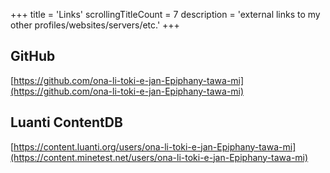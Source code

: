 +++
title               = 'Links'
scrollingTitleCount = 7
description         = 'external links to my other profiles/websites/servers/etc.'
+++

## GitHub

[https://github.com/ona-li-toki-e-jan-Epiphany-tawa-mi](https://github.com/ona-li-toki-e-jan-Epiphany-tawa-mi)

## Luanti ContentDB

[https://content.luanti.org/users/ona-li-toki-e-jan-Epiphany-tawa-mi](https://content.minetest.net/users/ona-li-toki-e-jan-Epiphany-tawa-mi)
